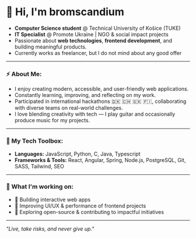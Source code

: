 # 👋 Hi, I'm bromscandium

- **Computer Science student** @ Technical University of Košice (TUKE)  
- **IT Specialist** @ Promote Ukraine | NGO & social impact projects  
- Passionate about **web technologies**, **frontend development**, and building meaningful products.
- Currently works as freelancer, but I do not mind about any good offer

---

### ⚡ About Me:

- I enjoy creating modern, accessible, and user-friendly web applications.
- Constantly learning, improving, and reflecting on my work.
- Participated in international hackathons 🇩🇰 🇨🇭 🇸🇰 🇫🇮, collaborating with diverse teams on real-world challenges.
- I love blending creativity with tech — I play guitar and occasionally produce music for my projects.

---

### 🔧 My Tech Toolbox:

- **Languages:** JavaScript, Python, C, Java, Typescript
- **Frameworks & Tools:** React, Angular, Spring, Node.js, PostgreSQL, Git, SASS, Tailwind, SEO

---

### 🚀 What I'm working on:
- 🧩 Building interactive web apps
- 🎯 Improving UI/UX & performance of frontend projects
- 🤝 Exploring open-source & contributing to impactful initiatives

---

*"Live, take risks, and never give up."*
